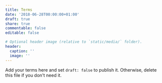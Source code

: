 ```yaml
---
title: Terms
date: '2018-06-28T00:00:00+01:00'
draft: true
share: true
commentable: false
editable: false

# Optional header image (relative to `static/media/` folder).
header:
  caption: ''
  image: ''
---
```


Add your terms here and set `draft: false` to publish it. Otherwise, delete this file if you don't need it.
